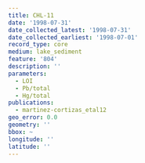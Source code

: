 ```yaml
---
title: CHL-11
date: '1998-07-31'
date_collected_latest: '1998-07-31'
date_collected_earliest: '1998-07-01'
record_type: core
medium: lake_sediment
feature: '804'
description: ''
parameters:
  - LOI
  - Pb/total
  - Hg/total
publications:
  - martinez-cortizas_etal12
geo_error: 0.0
geometry: ''
bbox: ~
longitude: ''
latitude: ''
---
```

